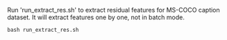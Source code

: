 Run 'run_extract_res.sh' to extract residual features for MS-COCO caption dataset.
It will extract features one by one, not in batch mode.

```
bash run_extract_res.sh
```
